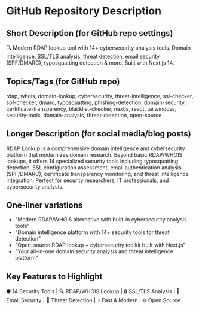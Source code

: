 # GitHub Repository Description

## Short Description (for GitHub repo settings)
🔍 Modern RDAP lookup tool with 14+ cybersecurity analysis tools. Domain intelligence, SSL/TLS analysis, threat detection, email security (SPF/DMARC), typosquatting detection & more. Built with Next.js 14.

## Topics/Tags (for GitHub repo)
rdap, whois, domain-lookup, cybersecurity, threat-intelligence, ssl-checker, spf-checker, dmarc, typosquatting, phishing-detection, domain-security, certificate-transparency, blacklist-checker, nextjs, react, tailwindcss, security-tools, domain-analysis, threat-detection, open-source

## Longer Description (for social media/blog posts)
RDAP Lookup is a comprehensive domain intelligence and cybersecurity platform that modernizes domain research. Beyond basic RDAP/WHOIS lookups, it offers 14 specialized security tools including typosquatting detection, SSL configuration assessment, email authentication analysis (SPF/DMARC), certificate transparency monitoring, and threat intelligence integration. Perfect for security researchers, IT professionals, and cybersecurity analysts.

## One-liner variations
- "Modern RDAP/WHOIS alternative with built-in cybersecurity analysis tools"
- "Domain intelligence platform with 14+ security tools for threat detection"
- "Open-source RDAP lookup + cybersecurity toolkit built with Next.js"
- "Your all-in-one domain security analysis and threat intelligence platform"

## Key Features to Highlight
🛡️ 14 Security Tools | 🔍 RDAP/WHOIS Lookup | 🔒 SSL/TLS Analysis | 📧 Email Security | 🎯 Threat Detection | ⚡ Fast & Modern | 🌐 Open Source